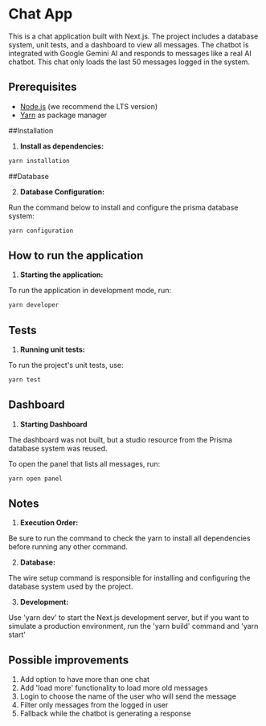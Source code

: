 # Chat App

This is a chat application built with Next.js. The project includes a database system, unit tests, and a dashboard to view all messages. The chatbot is integrated with Google Gemini AI and responds to messages like a real AI chatbot. This chat only loads the last 50 messages logged in the system.

## Prerequisites

- [Node.js](https://nodejs.org/) (we recommend the LTS version)
- [Yarn](https://yarnpkg.com/) as package manager

##Installation

1. **Install as dependencies:**

```bash
yarn installation
```

##Database

2. **Database Configuration:**

Run the command below to install and configure the prisma database system:

```bash
yarn configuration
```

## How to run the application

1. **Starting the application:**

To run the application in development mode, run:

```bash
yarn developer
```

## Tests

1. **Running unit tests:**

To run the project's unit tests, use:

```bash
yarn test
```

## Dashboard

1. **Starting Dashboard**

The dashboard was not built, but a studio resource from the Prisma database system was reused.

To open the panel that lists all messages, run:

```bash
yarn open panel
```

## Notes

1. **Execution Order:**

Be sure to run the command to check the yarn to install all dependencies before running any other command.

2. **Database:**

The wire setup command is responsible for installing and configuring the database system used by the project.

3. **Development:**

Use 'yarn dev' to start the Next.js development server, but if you want to simulate a production environment, run the 'yarn build' command and 'yarn start'

## Possible improvements

1. Add option to have more than one chat
2. Add 'load more' functionality to load more old messages
3. Login to choose the name of the user who will send the message
4. Filter only messages from the logged in user
5. Fallback while the chatbot is generating a response
